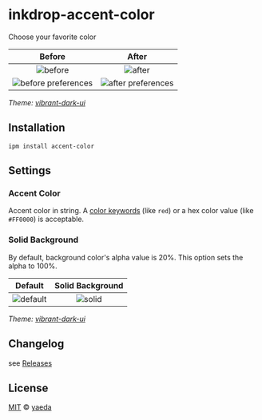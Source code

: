 # inkdrop-accent-color

Choose your favorite color

|                     Before                      |                     After                     |
| :---------------------------------------------: | :-------------------------------------------: |
|             ![before][before_image]             |             ![after][after_image]             |
| ![before preferences][before_preferences_image] | ![after preferences][after_preferences_image] |

_Theme: [vibrant-dark-ui](https://my.inkdrop.app/plugins/vibrant-dark-ui)_

## Installation

```
ipm install accent-color
```

## Settings

### Accent Color

Accent color in string. A [color keywords](https://www.w3.org/TR/css-color-3/#svg-color) (like `red`) or a hex color value (like `#FF0000`) is acceptable.

### Solid Background

By default, background color's alpha value is 20%.
This option sets the alpha to 100%.

|         Default         |      Solid Background       |
| :---------------------: | :-------------------------: |
| ![default][after_image] | ![solid][after_solid_image] |

_Theme: [vibrant-dark-ui](https://my.inkdrop.app/plugins/vibrant-dark-ui)_

## Changelog

see [Releases](https://github.com/yaeda/inkdrop-accent-color/releases)

## License

[MIT][mit] © [yaeda][author]

[before_image]: https://user-images.githubusercontent.com/819673/87174281-e6aa4400-c311-11ea-9cac-695d73c9a2c0.png
[before_preferences_image]: https://user-images.githubusercontent.com/819673/87222935-37be4480-c3b3-11ea-9c6a-d98be27afd73.png
[after_image]: https://user-images.githubusercontent.com/819673/87174375-09d4f380-c312-11ea-870b-fbcc9981f75b.png
[after_solid_image]: https://user-images.githubusercontent.com/819673/87174371-07729980-c312-11ea-918a-b58ae3c58673.png
[after_preferences_image]: https://user-images.githubusercontent.com/819673/87222972-7bb14980-c3b3-11ea-90d4-d7b997726deb.png
[mit]: http://opensource.org/licenses/MIT
[author]: http://github.com/yaeda
